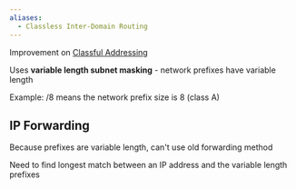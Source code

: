 ```yaml
---
aliases:
  - Classless Inter-Domain Routing
---
```

Improvement on [Classful Addressing](Classful%20Addressing.md)

Uses **variable length subnet masking** - network prefixes have variable length

Example: /8 means the network prefix size is 8 (class A)

## IP Forwarding

Because prefixes are variable length, can't use old forwarding method

Need to find longest match between an IP address and the variable length prefixes
